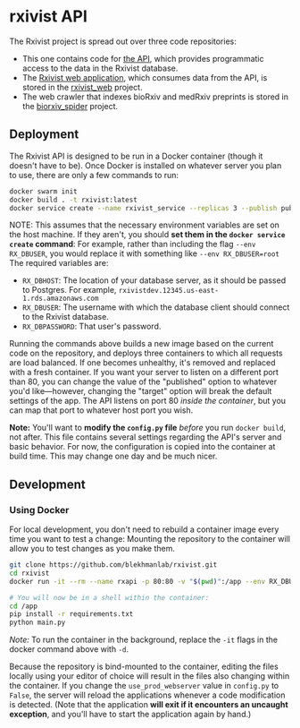 # rxivist API

The Rxivist project is spread out over three code repositories:

* This one contains code for [the API](https://rxivist.org/docs), which provides programmatic access to the data in the Rxivist database.
* The [Rxivist web application](https://rxivist.org), which consumes data from the API, is stored in the [rxivist_web](https://github.com/blekhmanlab/rxivist_web) project.
* The web crawler that indexes bioRxiv and medRxiv preprints is stored in the [biorxiv_spider](https://github.com/blekhmanlab/biorxiv_spider) project.

## Deployment
The Rxivist API is designed to be run in a Docker container (though it doesn't have to be). Once Docker is installed on whatever server you plan to use, there are only a few commands to run:

```sh
docker swarm init
docker build . -t rxivist:latest
docker service create --name rxivist_service --replicas 3 --publish published=80,target=80 --env RX_DBUSER --env RX_DBPASSWORD --env RX_DBHOST rxivist:latest
```

NOTE: This assumes that the necessary environment variables are set on the host machine. If they aren't, you should **set them in the `docker service create` command**: For example, rather than including the flag `--env RX_DBUSER`, you would replace it with something like `--env RX_DBUSER=root` The required variables are:

* `RX_DBHOST`: The location of your database server, as it should be passed to Postgres. For example, `rxivistdev.12345.us-east-1.rds.amazonaws.com`
* `RX_DBUSER`: The username with which the database client should connect to the Rxivist database.
* `RX_DBPASSWORD`: That user's password.

Running the commands above builds a new image based on the current code on the repository, and deploys three containers to which all requests are load balanced. If one becomes unhealthy, it's removed and replaced with a fresh container. If you want your server to listen on a different port than 80, you can change the value of the "published" option to whatever you'd like—however, changing the "target" option will break the default settings of the app. The API listens on port 80 *inside the container*, but you can map that port to whatever host port you wish.

**Note:** You'll want to **modify the `config.py` file** *before* you run `docker build`, not after. This file contains several settings regarding the API's server and basic behavior. For now, the configuration is copied into the container at build time. This may change one day and be much nicer.

## Development

### Using Docker

For local development, you don't need to rebuild a container image every time you want to test a change: Mounting the repository to the container will allow you to test changes as you make them.

```sh
git clone https://github.com/blekhmanlab/rxivist.git
cd rxivist
docker run -it --rm --name rxapi -p 80:80 -v "$(pwd)":/app --env RX_DBUSER --env RX_DBPASSWORD --env RX_DBHOST python:3 bash

# You will now be in a shell within the container:
cd /app
pip install -r requirements.txt
python main.py
```

*Note:* To run the container in the background, replace the `-it` flags in the docker command above with `-d`.

Because the repository is bind-mounted to the container, editing the files locally using your editor of choice will result in the files also changing within the container. If you change the `use_prod_webserver` value in `config.py` to `False`, the server will reload the applications whenever a code modification is detected. (Note that the application **will exit if it encounters an uncaught exception**, and you'll have to start the application again by hand.)
